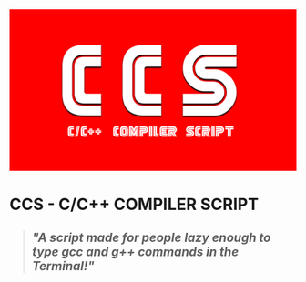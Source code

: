 <img src="./image/CCS.gif"/>

# CCS - C/C++ COMPILER SCRIPT
 
>## _"A script made for people lazy enough to type gcc and g++ commands in the Terminal!"_

